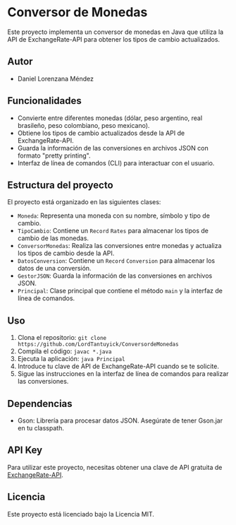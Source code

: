 # Conversor de Monedas

Este proyecto implementa un conversor de monedas en Java que utiliza la API de ExchangeRate-API para obtener los tipos de cambio actualizados.

## Autor
* Daniel Lorenzana Méndez

## Funcionalidades

* Convierte entre diferentes monedas (dólar, peso argentino, real brasileño, peso colombiano, peso mexicano).
* Obtiene los tipos de cambio actualizados desde la API de ExchangeRate-API.
* Guarda la información de las conversiones en archivos JSON con formato "pretty printing".
* Interfaz de línea de comandos (CLI) para interactuar con el usuario.

## Estructura del proyecto

El proyecto está organizado en las siguientes clases:

* `Moneda`: Representa una moneda con su nombre, símbolo y tipo de cambio.
* `TipoCambio`: Contiene un `Record` `Rates` para almacenar los tipos de cambio de las monedas.
* `ConversorMonedas`: Realiza las conversiones entre monedas y actualiza los tipos de cambio desde la API.
* `DatosConversion`: Contiene un `Record` `Conversion` para almacenar los datos de una conversión.
* `GestorJSON`: Guarda la información de las conversiones en archivos JSON.
* `Principal`: Clase principal que contiene el método `main` y la interfaz de línea de comandos.

## Uso

1.  Clona el repositorio: `git clone https://github.com/LordTantuyick/ConversordeMonedas`
2.  Compila el código: `javac *.java`
3.  Ejecuta la aplicación: `java Principal`
4.  Introduce tu clave de API de ExchangeRate-API cuando se te solicite.
5.  Sigue las instrucciones en la interfaz de línea de comandos para realizar las conversiones.

## Dependencias

* Gson: Librería para procesar datos JSON. Asegúrate de tener Gson.jar en tu classpath.

## API Key

Para utilizar este proyecto, necesitas obtener una clave de API gratuita de [ExchangeRate-API](https://www.exchangerate-api.com/).

## Licencia

Este proyecto está licenciado bajo la Licencia MIT.
